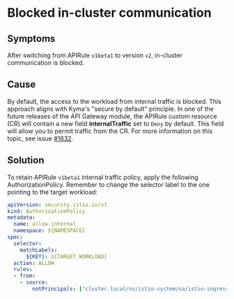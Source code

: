 # Blocked in-cluster communication

## Symptoms
After switching from APIRule `v1beta1` to version `v2`, in-cluster communication is blocked.

## Cause

By default, the access to the workload from internal traffic is blocked.
This approach aligns with Kyma's "secure by default" principle.
In one of the future releases of the API Gateway module, the APIRule custom resource (CR) will contain a new field **internalTraffic** set to `Deny` by default. This field will allow you to permit traffic from the CR. For more information on this topic, see issue [#1632](https://github.com/kyma-project/api-gateway/issues/1632).

## Solution

To retain APIRule `v1beta1` internal traffic policy, apply the following AuthorizationPolicy. Remember to change the selector label to the one pointing to the target workload:
```yaml
apiVersion: security.istio.io/v1
kind: AuthorizationPolicy
metadata:
  name: allow-internal
  namespace: ${NAMESPACE}
spec:
  selector:
    matchLabels:
      ${KEY}: ${TARGET_WORKLOAD}
  action: ALLOW
  rules:
  - from:
    - source:
        notPrincipals: ["cluster.local/ns/istio-system/sa/istio-ingressgateway-service-account"]
```